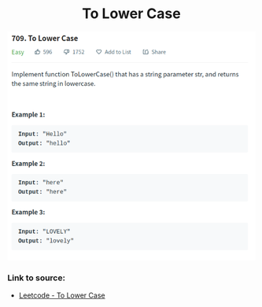 <h1 align="center">To Lower Case</h1>

![alt text](https://raw.githubusercontent.com/matthew01lokiet/Github-repos-images/main/Algs/String/ECZDwElR_o.png)


### Link to source: 
- <a href="https://leetcode.com/problems/to-lower-case/">Leetcode - To Lower Case</a>
